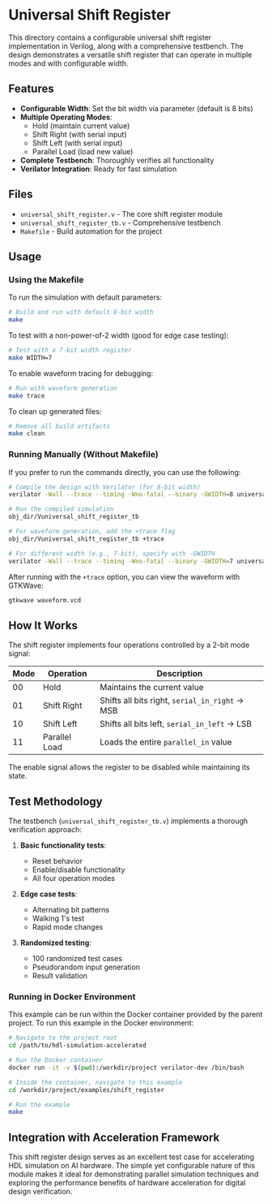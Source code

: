 # Universal Shift Register

This directory contains a configurable universal shift register implementation in Verilog, along with a comprehensive testbench. The design demonstrates a versatile shift register that can operate in multiple modes and with configurable width.

## Features

- **Configurable Width**: Set the bit width via parameter (default is 8 bits)
- **Multiple Operating Modes**:
  - Hold (maintain current value)
  - Shift Right (with serial input)
  - Shift Left (with serial input)
  - Parallel Load (load new value)
- **Complete Testbench**: Thoroughly verifies all functionality
- **Verilator Integration**: Ready for fast simulation

## Files

- `universal_shift_register.v` - The core shift register module
- `universal_shift_register_tb.v` - Comprehensive testbench
- `Makefile` - Build automation for the project

## Usage

### Using the Makefile

To run the simulation with default parameters:

```bash
# Build and run with default 8-bit width
make
```

To test with a non-power-of-2 width (good for edge case testing):

```bash
# Test with a 7-bit width register
make WIDTH=7
```

To enable waveform tracing for debugging:

```bash
# Run with waveform generation
make trace
```

To clean up generated files:

```bash
# Remove all build artifacts
make clean
```

### Running Manually (Without Makefile)

If you prefer to run the commands directly, you can use the following:

```bash
# Compile the design with Verilator (for 8-bit width)
verilator -Wall --trace --timing -Wno-fatal --binary -GWIDTH=8 universal_shift_register_tb.v universal_shift_register.v

# Run the compiled simulation
obj_dir/Vuniversal_shift_register_tb

# For waveform generation, add the +trace flag
obj_dir/Vuniversal_shift_register_tb +trace

# For different width (e.g., 7-bit), specify with -GWIDTH
verilator -Wall --trace --timing -Wno-fatal --binary -GWIDTH=7 universal_shift_register_tb.v universal_shift_register.v
```

After running with the `+trace` option, you can view the waveform with GTKWave:

```bash
gtkwave waveform.vcd
```

## How It Works

The shift register implements four operations controlled by a 2-bit mode signal:

| Mode | Operation     | Description                                     |
|------|---------------|-------------------------------------------------|
| 00   | Hold          | Maintains the current value                     |
| 01   | Shift Right   | Shifts all bits right, `serial_in_right` → MSB  |
| 10   | Shift Left    | Shifts all bits left, `serial_in_left` → LSB    |
| 11   | Parallel Load | Loads the entire `parallel_in` value            |

The enable signal allows the register to be disabled while maintaining its state.

## Test Methodology

The testbench (`universal_shift_register_tb.v`) implements a thorough verification approach:

1. **Basic functionality tests**:
   - Reset behavior
   - Enable/disable functionality
   - All four operation modes

2. **Edge case tests**:
   - Alternating bit patterns
   - Walking 1's test
   - Rapid mode changes

3. **Randomized testing**:
   - 100 randomized test cases
   - Pseudorandom input generation
   - Result validation

### Running in Docker Environment

This example can be run within the Docker container provided by the parent project. To run this example in the Docker environment:

```bash
# Navigate to the project root
cd /path/to/hdl-simulation-accelerated

# Run the Docker container
docker run -it -v $(pwd):/workdir/project verilator-dev /bin/bash

# Inside the container, navigate to this example
cd /workdir/project/examples/shift_register

# Run the example
make
```

## Integration with Acceleration Framework

This shift register design serves as an excellent test case for accelerating HDL simulation on AI hardware. The simple yet configurable nature of this module makes it ideal for demonstrating parallel simulation techniques and exploring the performance benefits of hardware acceleration for digital design verification.

